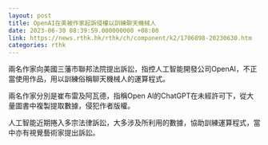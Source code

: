 ```yaml
---
layout: post
title: OpenAI在美被作家起訴侵權以訓練聊天機械人
date: 2023-06-30 08:39:59.000000000 +08:00
link: https://news.rthk.hk/rthk/ch/component/k2/1706898-20230630.htm
categories: rthk
---
```


兩名作家向美國三藩市聯邦法院提出訴訟，指控人工智能開發公司OpenAI，不正當使用作品，用以訓練俗稱聊天機械人的運算程式。

兩名作家分別是崔布雷及阿瓦德，指稱Open AI的ChatGPT在未經許可下，從大量圖書中複製提取數據，侵犯作者版權。

人工智能近期捲入多宗法律訴訟，大多涉及所利用的數據，協助訓練運算程式，當中亦有視覺藝術家提出訴訟。
